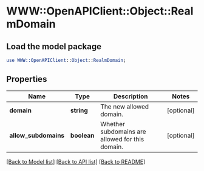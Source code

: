 # WWW::OpenAPIClient::Object::RealmDomain

## Load the model package
```perl
use WWW::OpenAPIClient::Object::RealmDomain;
```

## Properties
Name | Type | Description | Notes
------------ | ------------- | ------------- | -------------
**domain** | **string** | The new allowed domain.  | [optional] 
**allow_subdomains** | **boolean** | Whether subdomains are allowed for this domain.  | [optional] 

[[Back to Model list]](../README.md#documentation-for-models) [[Back to API list]](../README.md#documentation-for-api-endpoints) [[Back to README]](../README.md)


